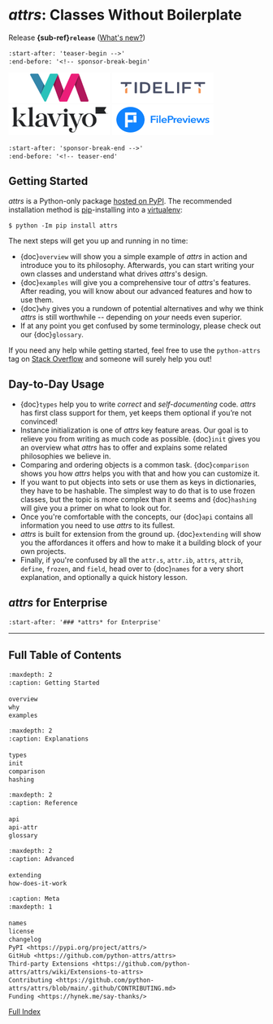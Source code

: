 # *attrs*: Classes Without Boilerplate

Release **{sub-ref}`release`**  ([What's new?](changelog.md))

```{include} ../README.md
:start-after: 'teaser-begin -->'
:end-before: '<!-- sponsor-break-begin'
```

<!-- [[[cog
# This is mainly called from RTD's pre_build job!

import pathlib, tomllib

for sponsor in tomllib.loads(pathlib.Path("pyproject.toml").read_text())["tool"]["sponcon"]["sponsors"]:
      print(f'<a href="{sponsor["url"]}"><img title="{sponsor["title"]}" src="_static/sponsors/{sponsor["img"]}" width="200" height="60" /></a>')
]]] -->
<a href="https://www.variomedia.de/"><img title="Variomedia AG" src="_static/sponsors/Variomedia.svg" width="200" height="60" /></a>
<a href="https://tidelift.com/?utm_source=lifter&utm_medium=referral&utm_campaign=hynek"><img title="Tidelift" src="_static/sponsors/Tidelift.svg" width="200" height="60" /></a>
<a href="https://klaviyo.com/"><img title="Klaviyo" src="_static/sponsors/Klaviyo.svg" width="200" height="60" /></a>
<a href="https://filepreviews.io/"><img title="FilePreviews" src="_static/sponsors/FilePreviews.svg" width="200" height="60" /></a>
<!-- [[[end]]] -->

```{include} ../README.md
:start-after: 'sponsor-break-end -->'
:end-before: '<!-- teaser-end'
```


## Getting Started

*attrs* is a Python-only package [hosted on PyPI](https://pypi.org/project/attrs/).
The recommended installation method is [pip](https://pip.pypa.io/en/stable/)-installing into a [virtualenv](https://hynek.me/articles/virtualenv-lives/):

```console
$ python -Im pip install attrs
```

The next steps will get you up and running in no time:

- {doc}`overview` will show you a simple example of *attrs* in action and introduce you to its philosophy.
  Afterwards, you can start writing your own classes and understand what drives *attrs*'s design.
- {doc}`examples` will give you a comprehensive tour of *attrs*'s features.
  After reading, you will know about our advanced features and how to use them.
- {doc}`why` gives you a rundown of potential alternatives and why we think *attrs* is still worthwhile -- depending on *your* needs even superior.
- If at any point you get confused by some terminology, please check out our {doc}`glossary`.

If you need any help while getting started, feel free to use the `python-attrs` tag on [Stack Overflow](https://stackoverflow.com/questions/tagged/python-attrs) and someone will surely help you out!


## Day-to-Day Usage

- {doc}`types` help you to write *correct* and *self-documenting* code.
  *attrs* has first class support for them, yet keeps them optional if you’re not convinced!
- Instance initialization is one of *attrs* key feature areas.
  Our goal is to relieve you from writing as much code as possible.
  {doc}`init` gives you an overview what *attrs* has to offer and explains some related philosophies we believe in.
- Comparing and ordering objects is a common task.
  {doc}`comparison` shows you how *attrs* helps you with that and how you can customize it.
- If you want to put objects into sets or use them as keys in dictionaries, they have to be hashable.
  The simplest way to do that is to use frozen classes, but the topic is more complex than it seems and {doc}`hashing` will give you a primer on what to look out for.
- Once you're comfortable with the concepts, our {doc}`api` contains all information you need to use *attrs* to its fullest.
- *attrs* is built for extension from the ground up.
  {doc}`extending` will show you the affordances it offers and how to make it a building block of your own projects.
- Finally, if you're confused by all the `attr.s`, `attr.ib`, `attrs`, `attrib`, `define`, `frozen`, and `field`, head over to {doc}`names` for a very short explanation, and optionally a quick history lesson.


## *attrs* for Enterprise

```{include} ../README.md
:start-after: '### *attrs* for Enterprise'
```

---

## Full Table of Contents

```{toctree}
:maxdepth: 2
:caption: Getting Started

overview
why
examples
```

```{toctree}
:maxdepth: 2
:caption: Explanations

types
init
comparison
hashing
```

```{toctree}
:maxdepth: 2
:caption: Reference

api
api-attr
glossary
```
```{toctree}
:maxdepth: 2
:caption: Advanced

extending
how-does-it-work
```

```{toctree}
:caption: Meta
:maxdepth: 1

names
license
changelog
PyPI <https://pypi.org/project/attrs/>
GitHub <https://github.com/python-attrs/attrs>
Third-party Extensions <https://github.com/python-attrs/attrs/wiki/Extensions-to-attrs>
Contributing <https://github.com/python-attrs/attrs/blob/main/.github/CONTRIBUTING.md>
Funding <https://hynek.me/say-thanks/>
```

[Full Index](genindex)
